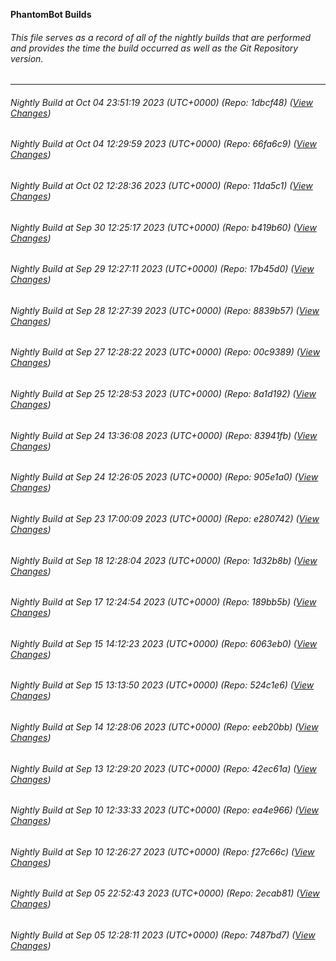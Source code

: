 **PhantomBot Builds**

###### This file serves as a record of all of the nightly builds that are performed and provides the time the build occurred as well as the Git Repository version.
-------------------------------------------------------------------------------------------------------------
###### Nightly Build at Oct 04 23:51:19 2023 (UTC+0000) (Repo: 1dbcf48) ([View Changes](https://github.com/PhantomBot/PhantomBot/compare/66fa6c9...1dbcf48))
###### Nightly Build at Oct 04 12:29:59 2023 (UTC+0000) (Repo: 66fa6c9) ([View Changes](https://github.com/PhantomBot/PhantomBot/compare/11da5c1...66fa6c9))
###### Nightly Build at Oct 02 12:28:36 2023 (UTC+0000) (Repo: 11da5c1) ([View Changes](https://github.com/PhantomBot/PhantomBot/compare/b419b60...11da5c1))
###### Nightly Build at Sep 30 12:25:17 2023 (UTC+0000) (Repo: b419b60) ([View Changes](https://github.com/PhantomBot/PhantomBot/compare/17b45d0...b419b60))
###### Nightly Build at Sep 29 12:27:11 2023 (UTC+0000) (Repo: 17b45d0) ([View Changes](https://github.com/PhantomBot/PhantomBot/compare/8839b57...17b45d0))
###### Nightly Build at Sep 28 12:27:39 2023 (UTC+0000) (Repo: 8839b57) ([View Changes](https://github.com/PhantomBot/PhantomBot/compare/00c9389...8839b57))
###### Nightly Build at Sep 27 12:28:22 2023 (UTC+0000) (Repo: 00c9389) ([View Changes](https://github.com/PhantomBot/PhantomBot/compare/8a1d192...00c9389))
###### Nightly Build at Sep 25 12:28:53 2023 (UTC+0000) (Repo: 8a1d192) ([View Changes](https://github.com/PhantomBot/PhantomBot/compare/83941fb...8a1d192))
###### Nightly Build at Sep 24 13:36:08 2023 (UTC+0000) (Repo: 83941fb) ([View Changes](https://github.com/PhantomBot/PhantomBot/compare/905e1a0...83941fb))
###### Nightly Build at Sep 24 12:26:05 2023 (UTC+0000) (Repo: 905e1a0) ([View Changes](https://github.com/PhantomBot/PhantomBot/compare/e280742...905e1a0))
###### Nightly Build at Sep 23 17:00:09 2023 (UTC+0000) (Repo: e280742) ([View Changes](https://github.com/PhantomBot/PhantomBot/compare/1d32b8b...e280742))
###### Nightly Build at Sep 18 12:28:04 2023 (UTC+0000) (Repo: 1d32b8b) ([View Changes](https://github.com/PhantomBot/PhantomBot/compare/189bb5b...1d32b8b))
###### Nightly Build at Sep 17 12:24:54 2023 (UTC+0000) (Repo: 189bb5b) ([View Changes](https://github.com/PhantomBot/PhantomBot/compare/6063eb0...189bb5b))
###### Nightly Build at Sep 15 14:12:23 2023 (UTC+0000) (Repo: 6063eb0) ([View Changes](https://github.com/PhantomBot/PhantomBot/compare/524c1e6...6063eb0))
###### Nightly Build at Sep 15 13:13:50 2023 (UTC+0000) (Repo: 524c1e6) ([View Changes](https://github.com/PhantomBot/PhantomBot/compare/eeb20bb...524c1e6))
###### Nightly Build at Sep 14 12:28:06 2023 (UTC+0000) (Repo: eeb20bb) ([View Changes](https://github.com/PhantomBot/PhantomBot/compare/42ec61a...eeb20bb))
###### Nightly Build at Sep 13 12:29:20 2023 (UTC+0000) (Repo: 42ec61a) ([View Changes](https://github.com/PhantomBot/PhantomBot/compare/ea4e966...42ec61a))
###### Nightly Build at Sep 10 12:33:33 2023 (UTC+0000) (Repo: ea4e966) ([View Changes](https://github.com/PhantomBot/PhantomBot/compare/f27c66c...ea4e966))
###### Nightly Build at Sep 10 12:26:27 2023 (UTC+0000) (Repo: f27c66c) ([View Changes](https://github.com/PhantomBot/PhantomBot/compare/2ecab81...f27c66c))
###### Nightly Build at Sep 05 22:52:43 2023 (UTC+0000) (Repo: 2ecab81) ([View Changes](https://github.com/PhantomBot/PhantomBot/compare/7487bd7...2ecab81))
###### Nightly Build at Sep 05 12:28:11 2023 (UTC+0000) (Repo: 7487bd7) ([View Changes](https://github.com/PhantomBot/PhantomBot/compare/b472e23...7487bd7))
